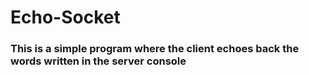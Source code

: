 # Echo-Socket

### This is a simple program where the client echoes back the words written in the server console

